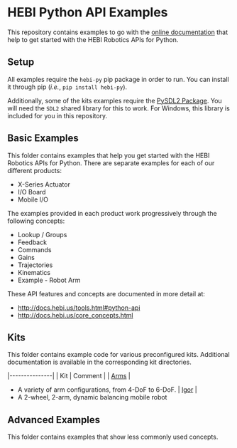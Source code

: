 # HEBI Python API Examples

This repository contains examples to go with the [online documentation](http://docs.hebi.us/tools.html#python-api) that help to get started with the HEBI Robotics APIs for Python. 

## Setup

All examples require the `hebi-py` pip package in order to run. You can install it through pip (_i.e._, `pip install hebi-py`).

Additionally, some of the kits examples require the [PySDL2 Package](https://pypi.org/project/PySDL2/). You will need the `SDL2` shared library for this to work. For Windows, this library is included for you in this repository.

## Basic Examples

This folder contains examples that help you get started with the HEBI 
Robotics APIs for Python. There are separate examples for each of our different products:

* X-Series Actuator
* I/O Board
* Mobile I/O

The examples provided in each product work progressively through the following concepts:

* Lookup / Groups
* Feedback
* Commands
* Gains
* Trajectories
* Kinematics
* Example - Robot Arm

These API features and concepts are documented in more detail at:

* http://docs.hebi.us/tools.html#python-api
* http://docs.hebi.us/core_concepts.html

## Kits

This folder contains example code for various preconfigured kits. Additional documentation is available in the corresponding kit directories.


|---------------|
| Kit | Comment |
| [Arms](kits/arm) |
* A variety of arm configurations, from 4-DoF to 6-DoF.
| [Igor](kits/igor2) |
* A 2-wheel, 2-arm, dynamic balancing mobile robot


## Advanced Examples

This folder contains examples that show less commonly used concepts.
